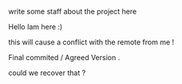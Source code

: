write some staff about the project here 

Hello Iam here :) 

this will cause a conflict with the remote from me ! 


Final commited / Agreed Version .

could we recover that ? 